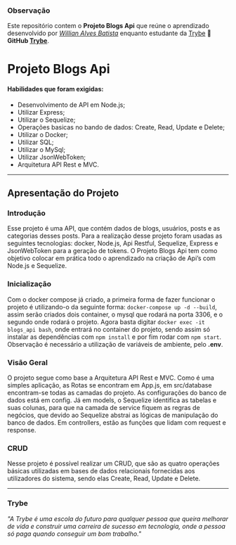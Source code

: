 ### Observação

Este repositório contem o **Projeto Blogs Api** que reúne o aprendizado desenvolvido por _[Willian Alves Batista](https://www.linkedin.com/in/willian-alves-batista-60aa6a180/)_ enquanto estudante da [Trybe](https://www.betrybe.com/) :rocket:
**GitHub [Trybe](https://github.com/tryber)**.

# Projeto Blogs Api

#### Habilidades que foram exigidas:

  - Desenvolvimento de API em Node.js;
  - Utilizar Express;
  - Utilizar o Sequelize;
  - Operações basicas no bando de dados: Create, Read, Update e Delete;
  - Utilizar o Docker;
  - Utilizar SQL;
  - Utilizar o MySql;
  - Utilizar JsonWebToken;
  - Arquitetura API Rest e MVC.

---

## Apresentação do Projeto


### Introdução

Esse projeto é uma API, que contém dados de blogs, usuários, posts e as categorias desses posts. Para a realização desse projeto foram usadas as seguintes tecnologias: docker, Node.js, Api Restful, Sequelize, Express e JsonWebToken para a geração de tokens. O Projeto Blogs Api tem como objetivo colocar em prática todo o aprendizado na criação de Api’s com Node.js e Sequelize.


### Inicialização

  Com o docker compose já criado, a primeira forma de fazer funcionar o projeto é utilizando-o da seguinte forma: `docker-compose up -d --build`, assim serão criados dois container, o mysql que rodará na porta 3306, e o segundo onde rodará o projeto. Agora basta digitar `docker exec -it blogs_api bash`, onde entrará no container do projeto, sendo assim só instalar as dependências com `npm install` e por fim rodar com `npm start`. Observação é necessário a utilização de variáveis de ambiente, pelo **.env**.

### Visão Geral

  O projeto segue como base a Arquitetura API Rest e MVC. Como é uma simples aplicação, as Rotas se encontram em App.js, em src/database encontram-se todas as camadas do projeto. As configurações do banco de dados está em config. Já em models, o Sequelize identifica as tabelas e suas colunas, para que na camada de service fiquem as regras de negócios, que devido ao Sequelize abstrai as lógicas de manipulação do banco de dados. Em controllers, estão as funções que lidam com request e response.


### CRUD

Nesse projeto é possível realizar um CRUD, que são as quatro operações básicas utilizadas em bases de dados relacionais fornecidas aos utilizadores do sistema, sendo elas Create, Read, Update e Delete.
  
---
### Trybe

_"A Trybe é uma escola do futuro para qualquer pessoa que queira melhorar de vida e construir uma carreira de sucesso em tecnologia, onde a pessoa só paga quando conseguir um bom trabalho."_
